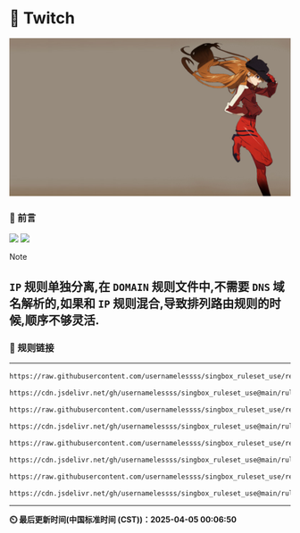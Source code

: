 
# 🧸 Twitch
![](https://raw.githubusercontent.com/usernamelessss/picture-bed/main/images/202504042256831.jpg)
### 📣 前言
![](https://shields.io/badge/-移除重复规则-ff69b4) ![](https://shields.io/badge/-IP&nbsp;规则单独存放不与&nbsp;DOMAIN&nbsp;等混合-green)
> [!NOTE]
**`IP` 规则单独分离,在 `DOMAIN` 规则文件中,不需要 `DNS` 域名解析的,如果和 `IP` 规则混合,导致排列路由规则的时候,顺序不够灵活.**
---

###  🔗 规则链接
---

```url
https://raw.githubusercontent.com/usernamelessss/singbox_ruleset_use/refs/heads/main/rule/Twitch/Twitch_IP.json
```

```url
https://cdn.jsdelivr.net/gh/usernamelessss/singbox_ruleset_use@main/rule/Twitch/Twitch_IP.json
```

```url
https://raw.githubusercontent.com/usernamelessss/singbox_ruleset_use/refs/heads/main/rule/Twitch/Twitch_IP.srs
```

```url
https://cdn.jsdelivr.net/gh/usernamelessss/singbox_ruleset_use@main/rule/Twitch/Twitch_IP.srs
```

```url
https://raw.githubusercontent.com/usernamelessss/singbox_ruleset_use/refs/heads/main/rule/Twitch/Twitch_No_IP.json
```

```url
https://cdn.jsdelivr.net/gh/usernamelessss/singbox_ruleset_use@main/rule/Twitch/Twitch_No_IP.json
```

```url
https://raw.githubusercontent.com/usernamelessss/singbox_ruleset_use/refs/heads/main/rule/Twitch/Twitch_No_IP.srs
```

```url
https://cdn.jsdelivr.net/gh/usernamelessss/singbox_ruleset_use@main/rule/Twitch/Twitch_No_IP.srs
```

---
**⏲️ 最后更新时间(中国标准时间 (CST))：2025-04-05 00:06:50**